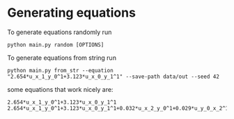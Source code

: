 # Generating equations

To generate equations randomly run 

    python main.py random [OPTIONS]

To generate equations from string run

    python main.py from_str --equation "2.654*u_x_1_y_0^1+3.123*u_x_0_y_1^1" --save-path data/out --seed 42

some equations that work nicely are:

    2.654*u_x_1_y_0^1+3.123*u_x_0_y_1^1
    2.654*u_x_1_y_0^1+3.123*u_x_0_y_1^1+0.032*u_x_2_y_0^1+0.029*u_y_0_x_2^1